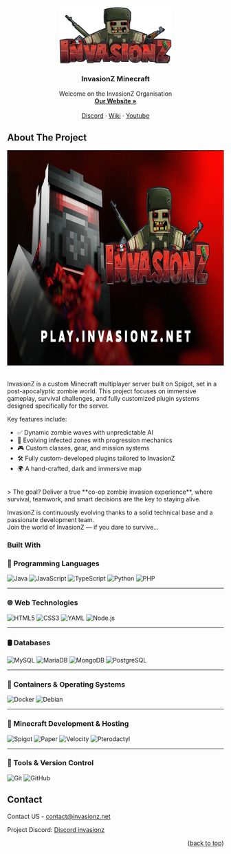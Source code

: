 
<!-- Improved compatibility of back to top link: See: https://github.com/othneildrew/Best-README-Template/pull/73 -->
<a id="readme-top"></a>
<!--
*** Thanks for checking out the Best-README-Template. If you have a suggestion
*** that would make this better, please fork the repo and create a pull request
*** or simply open an issue with the tag "enhancement".
*** Don't forget to give the project a star!
*** Thanks again! Now go create something AMAZING! :D
-->



<!-- PROJECT SHIELDS -->
<!--
*** I'm using markdown "reference style" links for readability.
*** Reference links are enclosed in brackets [ ] instead of parentheses ( ).
*** See the bottom of this document for the declaration of the reference variables
*** for contributors-url, forks-url, etc. This is an optional, concise syntax you may use.
*** https://www.markdownguide.org/basic-syntax/#reference-style-links
-->


<!-- PROJECT LOGO -->
<br />
<div align="center">
  <a href="https://invasionz,net">
    <img src="logo.png" alt="Logo" width="260" height="130">
  </a>

  <h3 align="center">InvasionZ Minecraft</h3>

  <p align="center">
    Welcome on the InvasionZ Organisation
    <br />
    <a href="https://invasionz.net"><strong>Our Website »</strong></a>
    <br />
    <br />
    <a href="https://discord.invasionz.net">Discord</a>
    &middot;
    <a href="https://wiki.invasionz.net">Wiki</a>
    &middot;
    <a href="https://www.youtube.com/@InvasionZ_Official">Youtube</a>
  </p>
</div>




## About The Project

<img src="wallpaper.png" alt="InvasionZ Banner" width="900" height="500" style="display: block; margin: 0 auto;">
<br>
<br>
InvasionZ is a custom Minecraft multiplayer server built on Spigot, set in a post-apocalyptic zombie world. This project focuses on immersive gameplay, survival challenges, and fully customized plugin systems designed specifically for the server.

Key features include:
- ✅ Dynamic zombie waves with unpredictable AI
- 🧟 Evolving infected zones with progression mechanics
- 🎮 Custom classes, gear, and mission systems
- 🛠️ Fully custom-developed plugins tailored to InvasionZ
- 🌍 A hand-crafted, dark and immersive map
<br>
> The goal? Deliver a true **co-op zombie invasion experience**, where survival, teamwork, and smart decisions are the key to staying alive.
<br>

InvasionZ is continuously evolving thanks to a solid technical base and a passionate development team.  
Join the world of InvasionZ — if you dare to survive...




### Built With

### 🧠 Programming Languages
![Java](https://img.shields.io/badge/Java-ED8B00?style=for-the-badge&logo=java&logoColor=white)
![JavaScript](https://img.shields.io/badge/JavaScript-F7DF1E?style=for-the-badge&logo=javascript&logoColor=black)
![TypeScript](https://img.shields.io/badge/TypeScript-3178C6?style=for-the-badge&logo=typescript&logoColor=white)
![Python](https://img.shields.io/badge/Python-3776AB?style=for-the-badge&logo=python&logoColor=white)
![PHP](https://img.shields.io/badge/PHP-777BB4?style=for-the-badge&logo=php&logoColor=white)

---

### 🌐 Web Technologies
![HTML5](https://img.shields.io/badge/HTML5-E34F26?style=for-the-badge&logo=html5&logoColor=white)
![CSS3](https://img.shields.io/badge/CSS3-1572B6?style=for-the-badge&logo=css3&logoColor=white)
![YAML](https://img.shields.io/badge/YAML-000000?style=for-the-badge&logo=yaml&logoColor=white)
![Node.js](https://img.shields.io/badge/Node.js-339933?style=for-the-badge&logo=nodedotjs&logoColor=white)

---

### 🛢️ Databases
![MySQL](https://img.shields.io/badge/MySQL-4479A1?style=for-the-badge&logo=mysql&logoColor=white)
![MariaDB](https://img.shields.io/badge/MariaDB-003545?style=for-the-badge&logo=mariadb&logoColor=white)
![MongoDB](https://img.shields.io/badge/MongoDB-47A248?style=for-the-badge&logo=mongodb&logoColor=white)
![PostgreSQL](https://img.shields.io/badge/PostgreSQL-4169E1?style=for-the-badge&logo=postgresql&logoColor=white)

---

### 🐳 Containers & Operating Systems
![Docker](https://img.shields.io/badge/Docker-2496ED?style=for-the-badge&logo=docker&logoColor=white)
![Debian](https://img.shields.io/badge/Debian-A81D33?style=for-the-badge&logo=debian&logoColor=white)

---

### 🧩 Minecraft Development & Hosting
![Spigot](https://img.shields.io/badge/Spigot-FF9900?style=for-the-badge&logo=minecraft&logoColor=white)
![Paper](https://img.shields.io/badge/Paper-0A0A0A?style=for-the-badge&logo=paper&logoColor=white)
![Velocity](https://img.shields.io/badge/Velocity-FF3C00?style=for-the-badge&logo=apache&logoColor=white)
![Pterodactyl](https://img.shields.io/badge/Pterodactyl-181E2C?style=for-the-badge&logo=pterodactyl&logoColor=white)

---

### 🔧 Tools & Version Control
![Git](https://img.shields.io/badge/Git-F05032?style=for-the-badge&logo=git&logoColor=white)
![GitHub](https://img.shields.io/badge/GitHub-181717?style=for-the-badge&logo=github&logoColor=white)




<!-- CONTACT -->
## Contact

Contact US - contact@invasionz.net

Project Discord: [Discord invasionz](https://discord.invasionz.net)

<p align="right">(<a href="#readme-top">back to top</a>)</p>


